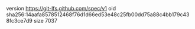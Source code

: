 version https://git-lfs.github.com/spec/v1
oid sha256:14aafa8578512468f76d1d66ed53e48c25fb00dd75a88c4bb179c438fc3ce7d9
size 7037

